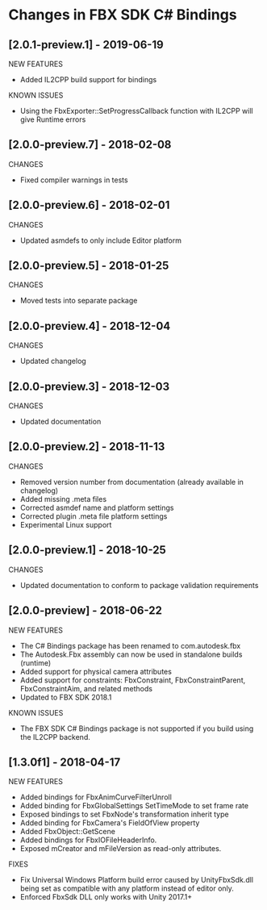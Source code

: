 # Changes in FBX SDK C# Bindings

## [2.0.1-preview.1] - 2019-06-19

NEW FEATURES
* Added IL2CPP build support for bindings

KNOWN ISSUES
* Using the FbxExporter::SetProgressCallback function with IL2CPP will give Runtime errors

## [2.0.0-preview.7] - 2018-02-08
CHANGES
* Fixed compiler warnings in tests

## [2.0.0-preview.6] - 2018-02-01

CHANGES
* Updated asmdefs to only include Editor platform

## [2.0.0-preview.5] - 2018-01-25

CHANGES
* Moved tests into separate package

## [2.0.0-preview.4] - 2018-12-04

CHANGES
* Updated changelog

## [2.0.0-preview.3] - 2018-12-03

CHANGES
* Updated documentation

## [2.0.0-preview.2] - 2018-11-13

CHANGES
* Removed version number from documentation (already available in changelog)
* Added missing .meta files
* Corrected asmdef name and platform settings
* Corrected plugin .meta file platform settings
* Experimental Linux support

## [2.0.0-preview.1] - 2018-10-25

CHANGES
* Updated documentation to conform to package validation requirements

## [2.0.0-preview] - 2018-06-22

NEW FEATURES
* The C# Bindings package has been renamed to com.autodesk.fbx
* The Autodesk.Fbx assembly can now be used in standalone builds (runtime)
* Added support for physical camera attributes
* Added support for constraints: FbxConstraint, FbxConstraintParent, FbxConstraintAim, and related methods
* Updated to FBX SDK 2018.1

KNOWN ISSUES
* The FBX SDK C# Bindings package is not supported if you build using the IL2CPP backend.

## [1.3.0f1] - 2018-04-17

NEW FEATURES
* Added bindings for FbxAnimCurveFilterUnroll
* Added binding for FbxGlobalSettings SetTimeMode to set frame rate
* Exposed bindings to set FbxNode's transformation inherit type
* Added binding for FbxCamera's FieldOfView property
* Added FbxObject::GetScene
* Added bindings for FbxIOFileHeaderInfo. 
* Exposed mCreator and mFileVersion as read-only attributes.

FIXES
* Fix Universal Windows Platform build error caused by UnityFbxSdk.dll being set as compatible with any platform instead of editor only.
* Enforced FbxSdk DLL only works with Unity 2017.1+
